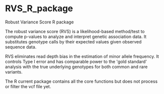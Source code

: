 RVS_R_package
=============

Robust Variance Score R package

The robust variance score (RVS) is a likelihood-based method/test to compute p-values to analyze and interpret genetic association data. It substitutes genotype calls by their expected values given observed sequence data.

RVS eliminates read depth bias in the estimation of minor allele frequency. It controls Type I error and has comparable power to the 'gold standard' analysis with the true underlying genotypes for both common and rare variants.

The R current package contains all the core functions but does not process or filter the vcf file yet.
